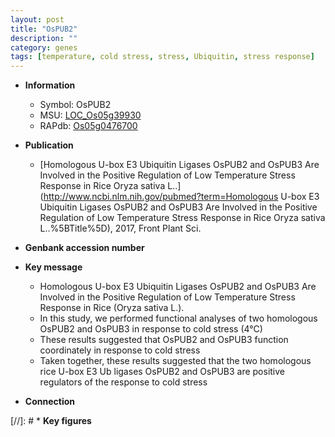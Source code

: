 ```yaml
---
layout: post
title: "OsPUB2"
description: ""
category: genes
tags: [temperature, cold stress, stress, Ubiquitin, stress response]
---
```


* **Information**  
    + Symbol: OsPUB2  
    + MSU: [LOC_Os05g39930](http://rice.plantbiology.msu.edu/cgi-bin/ORF_infopage.cgi?orf=LOC_Os05g39930)  
    + RAPdb: [Os05g0476700](http://rapdb.dna.affrc.go.jp/viewer/gbrowse_details/irgsp1?name=Os05g0476700)  

* **Publication**  
    + [Homologous U-box E3 Ubiquitin Ligases OsPUB2 and OsPUB3 Are Involved in the Positive Regulation of Low Temperature Stress Response in Rice Oryza sativa L..](http://www.ncbi.nlm.nih.gov/pubmed?term=Homologous U-box E3 Ubiquitin Ligases OsPUB2 and OsPUB3 Are Involved in the Positive Regulation of Low Temperature Stress Response in Rice Oryza sativa L..%5BTitle%5D), 2017, Front Plant Sci.

* **Genbank accession number**  

* **Key message**  
    + Homologous U-box E3 Ubiquitin Ligases OsPUB2 and OsPUB3 Are Involved in the Positive Regulation of Low Temperature Stress Response in Rice (Oryza sativa L.).
    + In this study, we performed functional analyses of two homologous OsPUB2 and OsPUB3 in response to cold stress (4°C)
    + These results suggested that OsPUB2 and OsPUB3 function coordinately in response to cold stress
    + Taken together, these results suggested that the two homologous rice U-box E3 Ub ligases OsPUB2 and OsPUB3 are positive regulators of the response to cold stress

* **Connection**  

[//]: # * **Key figures**  


